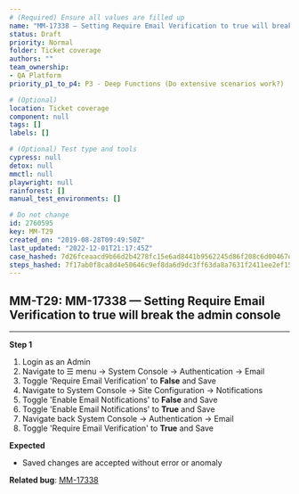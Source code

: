```yaml
---
# (Required) Ensure all values are filled up
name: "MM-17338 — Setting Require Email Verification to true will break the admin console"
status: Draft
priority: Normal
folder: Ticket coverage
authors: ""
team_ownership: 
- QA Platform
priority_p1_to_p4: P3 - Deep Functions (Do extensive scenarios work?)

# (Optional)
location: Ticket coverage
component: null
tags: []
labels: []

# (Optional) Test type and tools
cypress: null
detox: null
mmctl: null
playwright: null
rainforest: []
manual_test_environments: []

# Do not change
id: 2760595
key: MM-T29
created_on: "2019-08-28T09:49:50Z"
last_updated: "2022-12-01T21:17:45Z"
case_hashed: 7d26fceaacd9b66d2b4278fc15e6ad8441b9562245d86f208c6d00467ea2343c0e2fcfd352624b2ec0244c08b85c3852
steps_hashed: 7f17ab0f8ca8d4e50646c9ef8da6d9dc3ff63da8a7631f2411ee2ef1506d75b117c613980f55048f2f842fdc3d760ba5
---
```


<!-- (Auto-generated) Based on frontmatter's "key" and "name" -->

## MM-T29: MM-17338 — Setting Require Email Verification to true will break the admin console

---

**Step 1**

1. Login as an Admin
2. Navigate to ☰ menu → System Console → Authentication → Email
3. Toggle 'Require Email Verification' to **False** and Save
4. Navigate to System Console → Site Configuration → Notifications
5. Toggle 'Enable Email Notifications' to **False** and Save
6. Toggle 'Enable Email Notifications' to **True** and Save
7. Navigate back System Console → Authentication → Email
8. Toggle 'Require Email Verification' to **True** and Save

**Expected**

- Saved changes are accepted without error or anomaly

**Related bug**: [MM-17338](https://mattermost.atlassian.net/browse/MM-17338)
